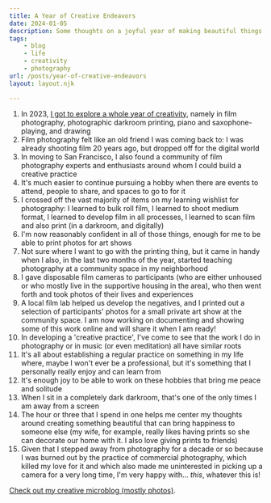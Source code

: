 ```yaml
---
title: A Year of Creative Endeavors
date: 2024-01-05
description: Some thoughts on a joyful year of making beautiful things.
tags: 
    - blog
    - life
    - creativity
    - photography
url: /posts/year-of-creative-endeavors
layout: layout.njk

---
```


1. In 2023, [I got to explore a whole year of creativity](https://micro.popagandhi.com/2023/12/06/learning-seeing-hearing.html), namely in film photography, photographic darkroom printing, piano and saxophone-playing, and drawing
2. Film photography felt like an old friend I was coming back to: I was already shooting film 20 years ago, but dropped off for the digital world
3. In moving to San Francisco, I also found a community of film photography experts and enthusiasts around whom I could build a creative practice
4. It's much easier to continue pursuing a hobby when there are events to attend, people to share, and spaces to go to for it
5. I crossed off the vast majority of items on my learning wishlist for photography: I learned to bulk roll film, I learned to shoot medium format, I learned to develop film in all processes, I learned to scan film and also print (in a darkroom, and digitally)
6. I'm now reasonably confident in all of those things, enough for me to be able to print photos for art shows
7. Not sure where I want to go with the printing thing, but it came in handy when I also, in the last two months of the year, started teaching photography at a community space in my neighborhood
8. I gave disposable film cameras to participants (who are either unhoused or who mostly live in the supportive housing in the area), who then went forth and took photos of their lives and experiences
9. A local film lab helped us develop the negatives, and I printed out a selection of participants' photos for a small private art show at the community space. I am now working on documenting and showing some of this work online and will share it when I am ready! 
10. In developing a 'creative practice', I've come to see that the work I do in photography or in music (or even meditation) all have similar roots
11. It's all about establishing a regular practice on something in my life where, maybe I won't ever be a professional, but it's something that I personally really enjoy and can learn from
12. It's enough joy to be able to work on these hobbies that bring me peace and solitude
13. When I sit in a completely dark darkroom, that's one of the only times I am away from a screen
14. The hour or three that I spend in one helps me center my thoughts around creating something beautiful that can bring happiness to someone else (my wife, for example, really likes having prints so she can decorate our home with it. I also love giving prints to friends)
15. Given that I stepped away from photography for a decade or so because I was burned out by the practice of commercial photography, which killed my love for it and which also made me uninterested in picking up a camera for a very long time, I'm very happy with... *this*, whatever this is!

[Check out my creative microblog (mostly photos)](https://micro.popagandhi.com).